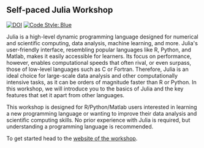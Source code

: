 ## Self-paced Julia Workshop

<!--Remember to synch docs/src/reuse/abstract.md and this abstract!!!-->

[![DOI](https://zenodo.org/badge/DOI/10.5281/zenodo.8059529.svg)](https://doi.org/10.5281/zenodo.8059529)
[![Code Style: Blue](https://img.shields.io/badge/code%20style-blue-4495d1.svg)](https://github.com/invenia/BlueStyle)

Julia is a high-level dynamic programming language designed for numerical and scientific computing, data analysis, machine learning, and more.
Julia's user-friendly interface, resembling popular languages like R, Python, and Matlab, makes it easily accessible for learners.
Its focus on performance, however, enables computational speeds that often rival, or even surpass, those of low-level languages such as C or Fortran.
Therefore, Julia is an ideal choice for large-scale data analysis and other computationally intensive tasks, as it can be orders of magnitude faster than R or Python.
In this workshop, we will introduce you to the basics of Julia and the key features that set it apart from other languages.

This workshop is designed for R/Python/Matlab users interested in learning a new programming language or wanting to improve their data analysis and scientific computing skills.
No prior experience with Julia is required, but understanding a programming language is recommended.

To get started head to the [website of the workshop](https://formal-methods-mpi.github.io/Workshop.jl).
